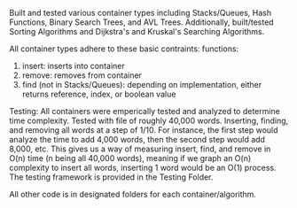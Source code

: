 Built and tested various container types including Stacks/Queues, Hash Functions, Binary Search Trees, and AVL Trees.
Additionally, built/tested Sorting Algorithms and Dijkstra's and Kruskal's Searching Algorithms.


All container types adhere to these basic contraints:
functions: 
  1. insert: inserts into container
  2. remove: removes from container
  3. find (not in Stacks/Queues): depending on implementation, either returns reference, index, or boolean value

Testing:
All containers were emperically tested and analyzed to determine time complexity. Tested with file of roughly 40,000 words. Inserting, finding, and removing all words at a step of 1/10. For instance, the first step would analyze the time to add 4,000 words, then the second step would add 8,000, etc. This gives us a way of measuring insert, find, and remove in O(n) time (n being all 40,000 words), meaning if we graph an O(n) complexity to insert all words, inserting 1 word would be an O(1) process. The testing framework is provided in the Testing Folder.

All other code is in designated folders for each container/algorithm.
